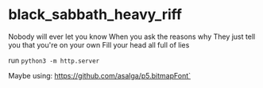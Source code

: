 # black_sabbath_heavy_riff
Nobody will ever let you know
When you ask the reasons why
They just tell you that you're on your own
Fill your head all full of lies

run `python3 -m http.server`


Maybe using: https://github.com/asalga/p5.bitmapFont`